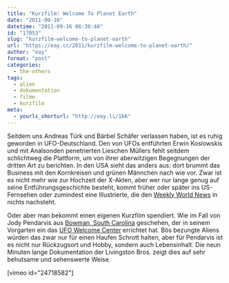 ```yaml
---
title: "Kurzfilm: Welcome To Planet Earth"
date: "2011-09-16"
datetime: "2011-09-16 06:30:46"
id: "17053"
slug: "kurzfilm-welcome-to-planet-earth"
url: "https://eay.cc/2011/kurzfilm-welcome-to-planet-earth/"
author: "eay"
format: "post"
categories:
  - the-others
tags:
  - alien
  - dokumentation
  - filme
  - kurzfilm
meta:
  - yourls_shorturl: "http://eay.li/1b6"
---
```


Seitdem uns Andreas Türk und Bärbel Schäfer verlassen haben, ist es ruhig geworden in UFO-Deutschland. Den von UFOs entführten Erwin Koslowskis und mit Analsonden penetrierten Lieschen Müllers fehlt seitdem schlichtweg die Plattform, um von ihrer aberwitzigen Begegnungen der dritten Art zu berichten. In den USA sieht das anders aus: dort brummt das Business mit den Kornkreisen und grünen Männchen nach wie vor. Zwar ist es nicht mehr wie zur Hochzeit der X-Akten, aber wer nur lange genug auf seine Entführungsgeschichte besteht, kommt früher oder später ins US-Fernsehen oder zumindest eine Illustrierte, die den [Weekly World News](http://en.wikipedia.org/wiki/Weekly_World_News) in nichts nachsteht.

Oder aber man bekommt einen eigenen Kurzfilm spendiert. Wie im Fall von Jody Pendarvis aus [Bowman, South Carolina](http://en.wikipedia.org/wiki/Bowman,_South_Carolina) geschehen, der in seinem Vorgarten ein das [UFO Welcome Center](http://en.wikipedia.org/wiki/UFO_Welcome_Center) errichtet hat. Bös bezungte Aliens würden das zwar nur für einen Haufen Schrott halten, aber für Pendarvis ist es nicht nur Rückzugsort und Hobby, sondern auch Lebensinhalt. Die neun Minuten lange Dokumentation der Livingston Bros. zeigt dies auf sehr behutsame und sehenswerte Weise.

\[vimeo id="24718582"\]
